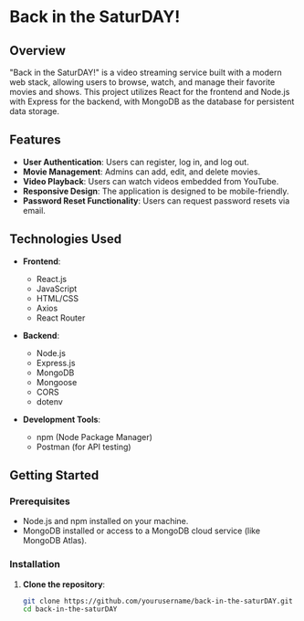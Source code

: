 # Back in the SaturDAY!

## Overview

"Back in the SaturDAY!" is a video streaming service built with a modern web stack, allowing users to browse, watch, and manage their favorite movies and shows. This project utilizes React for the frontend and Node.js with Express for the backend, with MongoDB as the database for persistent data storage.

## Features

- **User Authentication**: Users can register, log in, and log out.
- **Movie Management**: Admins can add, edit, and delete movies.
- **Video Playback**: Users can watch videos embedded from YouTube.
- **Responsive Design**: The application is designed to be mobile-friendly.
- **Password Reset Functionality**: Users can request password resets via email.

## Technologies Used

- **Frontend**:
  - React.js
  - JavaScript
  - HTML/CSS
  - Axios
  - React Router

- **Backend**:
  - Node.js
  - Express.js
  - MongoDB
  - Mongoose
  - CORS
  - dotenv

- **Development Tools**:
  - npm (Node Package Manager)
  - Postman (for API testing)

## Getting Started

### Prerequisites

- Node.js and npm installed on your machine.
- MongoDB installed or access to a MongoDB cloud service (like MongoDB Atlas).

### Installation

1. **Clone the repository**:

   ```bash
   git clone https://github.com/yourusername/back-in-the-saturDAY.git
   cd back-in-the-saturDAY
